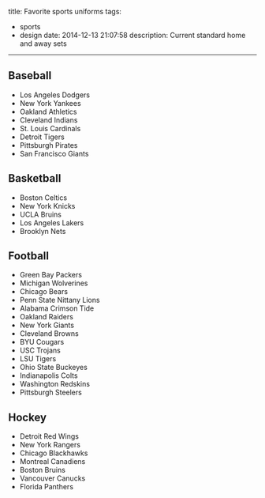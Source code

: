 title: Favorite sports uniforms
tags:
  - sports
  - design
date: 2014-12-13 21:07:58
description: Current standard home and away sets
---

## Baseball

- Los Angeles Dodgers
- New York Yankees
- Oakland Athletics
- Cleveland Indians
- St. Louis Cardinals
- Detroit Tigers
- Pittsburgh Pirates
- San Francisco Giants

## Basketball

- Boston Celtics
- New York Knicks
- UCLA Bruins
- Los Angeles Lakers
- Brooklyn Nets

## Football 

- Green Bay Packers
- Michigan Wolverines
- Chicago Bears
- Penn State Nittany Lions
- Alabama Crimson Tide
- Oakland Raiders
- New York Giants
- Cleveland Browns
- BYU Cougars
- USC Trojans
- LSU Tigers
- Ohio State Buckeyes
- Indianapolis Colts
- Washington Redskins
- Pittsburgh Steelers

## Hockey

- Detroit Red Wings
- New York Rangers
- Chicago Blackhawks
- Montreal Canadiens
- Boston Bruins
- Vancouver Canucks
- Florida Panthers
